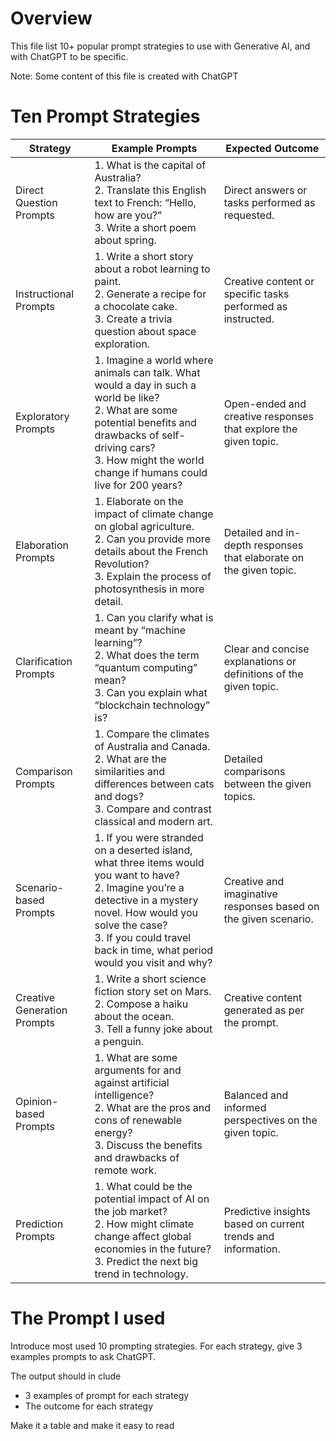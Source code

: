 # Overview
This file list 10+ popular prompt strategies to use with Generative AI, and with ChatGPT to be specific.

Note: Some content of this file is created with ChatGPT

# Ten Prompt Strategies 

| Strategy                    | Example Prompts                                                                                                                                                                                                                                                    | Expected Outcome                                                   |
|-----------------------------|--------------------------------------------------------------------------------------------------------------------------------------------------------------------------------------------------------------------------------------------------------------------|--------------------------------------------------------------------|
| Direct Question Prompts     | 1. What is the capital of Australia? <br> 2. Translate this English text to French: “Hello, how are you?” <br>  3. Write a short poem about spring.                                                                                                         | Direct answers or tasks performed as requested.                    |
| Instructional Prompts       | 1. Write a short story about a robot learning to paint. <br>  2. Generate a recipe for a chocolate cake. <br>  3. Create a trivia question about space exploration.                                                                                          | Creative content or specific tasks performed as instructed.        |
| Exploratory Prompts         | 1. Imagine a world where animals can talk. What would a day in such a world be like?  <br> 2. What are some potential benefits and drawbacks of self-driving cars? <br>  3. How might the world change if humans could live for 200 years?                   | Open-ended and creative responses that explore the given topic.    |
| Elaboration Prompts         | 1. Elaborate on the impact of climate change on global agriculture.  <br> 2. Can you provide more details about the French Revolution?  <br> 3. Explain the process of photosynthesis in more detail.                                                        | Detailed and in-depth responses that elaborate on the given topic. |
| Clarification Prompts       | 1. Can you clarify what is meant by “machine learning”? <br>  2. What does the term “quantum computing” mean?  <br> 3. Can you explain what “blockchain technology” is?                                                                                      | Clear and concise explanations or definitions of the given topic.  |
| Comparison Prompts          | 1. Compare the climates of Australia and Canada. <br>  2. What are the similarities and differences between cats and dogs? <br>  3. Compare and contrast classical and modern art.                                                                           | Detailed comparisons between the given topics.                     |
| Scenario-based Prompts      | 1. If you were stranded on a deserted island, what three items would you want to have?  <br> 2. Imagine you’re a detective in a mystery novel. How would you solve the case? <br>  3. If you could travel back in time, what period would you visit and why? | Creative and imaginative responses based on the given scenario.    |
| Creative Generation Prompts | 1. Write a short science fiction story set on Mars.  <br> 2. Compose a haiku about the ocean. <br>  3. Tell a funny joke about a penguin.                                                                                                                    | Creative content generated as per the prompt.                      |
| Opinion-based Prompts       | 1. What are some arguments for and against artificial intelligence?  <br> 2. What are the pros and cons of renewable energy? <br>  3. Discuss the benefits and drawbacks of remote work.                                                                     | Balanced and informed perspectives on the given topic.             |
| Prediction Prompts          | 1. What could be the potential impact of AI on the job market? <br>  2. How might climate change affect global economies in the future?  <br> 3. Predict the next big trend in technology.                                                                   | Predictive insights based on current trends and information.       |


# The Prompt I used 

Introduce most used 10 prompting strategies.
For each strategy, give 3 examples prompts to ask ChatGPT.

The output should in clude 
- 3 examples of prompt for each strategy 
- The outcome for each strategy 

Make it a table and make it easy to read


